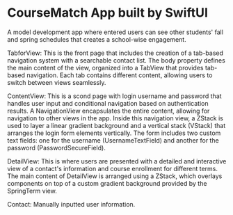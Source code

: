 # CourseMatch App built by SwiftUI

A model development app where entered users can see other students' fall and spring schedules that creates a school-wise engagement. 

TabforView: This is the front page that includes the creation of a tab-based navigation system with a searchable contact list. The body property defines the main content of the view, organized into a TabView that provides tab-based navigation. Each tab contains different content, allowing users to switch between views seamlessly.

ContentView: This is a scond page with login username and password that handles user input and conditional navigation based on authentication results. A NavigationView encapsulates the entire content, allowing for navigation to other views in the app. Inside this navigation view, a ZStack is used to layer a linear gradient background and a vertical stack (VStack) that arranges the login form elements vertically. The form includes two custom text fields: one for the username (UsernameTextField) and another for the password (PasswordSecureField).

DetailView: This is where users are presented with a detailed and interactive view of a contact's information and course enrollment for different terms. The main content of DetailView is arranged using a ZStack, which overlays components on top of a custom gradient background provided by the SpringTerm view.

Contact: Manually inputted user information. 

